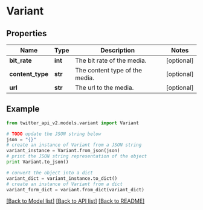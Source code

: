 # Variant


## Properties
Name | Type | Description | Notes
------------ | ------------- | ------------- | -------------
**bit_rate** | **int** | The bit rate of the media. | [optional] 
**content_type** | **str** | The content type of the media. | [optional] 
**url** | **str** | The url to the media. | [optional] 

## Example

```python
from twitter_api_v2.models.variant import Variant

# TODO update the JSON string below
json = "{}"
# create an instance of Variant from a JSON string
variant_instance = Variant.from_json(json)
# print the JSON string representation of the object
print Variant.to_json()

# convert the object into a dict
variant_dict = variant_instance.to_dict()
# create an instance of Variant from a dict
variant_form_dict = variant.from_dict(variant_dict)
```
[[Back to Model list]](../README.md#documentation-for-models) [[Back to API list]](../README.md#documentation-for-api-endpoints) [[Back to README]](../README.md)


